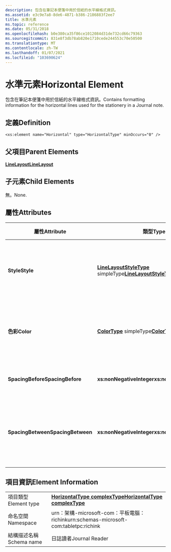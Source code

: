 ```yaml
---
description: 包含在筆記本便箋中用於信紙的水平線格式資訊。
ms.assetid: e3c9e7a8-8de6-4871-b386-2186883f2ee7
title: 水準元素
ms.topic: reference
ms.date: 05/31/2018
ms.openlocfilehash: b0e380ca35f86ce1012084d31de732cd66c79363
ms.sourcegitcommit: 831e8f3db78ab820e1710cede244553c70e50500
ms.translationtype: MT
ms.contentlocale: zh-TW
ms.lasthandoff: 01/07/2021
ms.locfileid: "103690624"
---
```

# <a name="horizontal-element"></a><span data-ttu-id="803c0-103">水準元素</span><span class="sxs-lookup"><span data-stu-id="803c0-103">Horizontal Element</span></span>

<span data-ttu-id="803c0-104">包含在筆記本便箋中用於信紙的水平線格式資訊。</span><span class="sxs-lookup"><span data-stu-id="803c0-104">Contains formatting information for the horizontal lines used for the stationery in a Journal note.</span></span>

## <a name="definition"></a><span data-ttu-id="803c0-105">定義</span><span class="sxs-lookup"><span data-stu-id="803c0-105">Definition</span></span>

``` syntax
<xs:element name="Horizontal" type="HorizontalType" minOccurs="0" />
```

## <a name="parent-elements"></a><span data-ttu-id="803c0-106">父項目</span><span class="sxs-lookup"><span data-stu-id="803c0-106">Parent Elements</span></span>

[<span data-ttu-id="803c0-107">**LineLayout**</span><span class="sxs-lookup"><span data-stu-id="803c0-107">**LineLayout**</span></span>](linelayout-element.md)

## <a name="child-elements"></a><span data-ttu-id="803c0-108">子元素</span><span class="sxs-lookup"><span data-stu-id="803c0-108">Child Elements</span></span>

<span data-ttu-id="803c0-109">無。</span><span class="sxs-lookup"><span data-stu-id="803c0-109">None.</span></span>

## <a name="attributes"></a><span data-ttu-id="803c0-110">屬性</span><span class="sxs-lookup"><span data-stu-id="803c0-110">Attributes</span></span>



<table>
<colgroup>
<col style="width: 20%" />
<col style="width: 20%" />
<col style="width: 20%" />
<col style="width: 20%" />
<col style="width: 20%" />
</colgroup>
<thead>
<tr class="header">
<th><span data-ttu-id="803c0-111">屬性</span><span class="sxs-lookup"><span data-stu-id="803c0-111">Attribute</span></span></th>
<th><span data-ttu-id="803c0-112">類型</span><span class="sxs-lookup"><span data-stu-id="803c0-112">Type</span></span></th>
<th><span data-ttu-id="803c0-113">必要</span><span class="sxs-lookup"><span data-stu-id="803c0-113">Required</span></span></th>
<th><span data-ttu-id="803c0-114">描述</span><span class="sxs-lookup"><span data-stu-id="803c0-114">Description</span></span></th>
<th><span data-ttu-id="803c0-115">可能的值</span><span class="sxs-lookup"><span data-stu-id="803c0-115">Possible Values</span></span></th>
</tr>
</thead>
<tbody>
<tr class="odd">
<td><span data-ttu-id="803c0-116"><strong>Style</strong></span><span class="sxs-lookup"><span data-stu-id="803c0-116"><strong>Style</strong></span></span></td>
<td><span data-ttu-id="803c0-117"><a href="linelayoutstyletype-simple-type.md"><strong>LineLayoutStyleType</strong></a> simpleType</span><span class="sxs-lookup"><span data-stu-id="803c0-117"><a href="linelayoutstyletype-simple-type.md"><strong>LineLayoutStyleType</strong></a> simpleType</span></span></td>
<td><span data-ttu-id="803c0-118">必要</span><span class="sxs-lookup"><span data-stu-id="803c0-118">Required</span></span></td>
<td><span data-ttu-id="803c0-119">指定要繪製的線條類型。</span><span class="sxs-lookup"><span data-stu-id="803c0-119">Specifies the type of line to be drawn.</span></span></td>
<td><ul>
<li><span data-ttu-id="803c0-120">無</span><span class="sxs-lookup"><span data-stu-id="803c0-120">None</span></span></li>
<li><span data-ttu-id="803c0-121">實線</span><span class="sxs-lookup"><span data-stu-id="803c0-121">Solid</span></span></li>
<li><span data-ttu-id="803c0-122">虛線</span><span class="sxs-lookup"><span data-stu-id="803c0-122">Dash</span></span></li>
<li><span data-ttu-id="803c0-123">點</span><span class="sxs-lookup"><span data-stu-id="803c0-123">Dot</span></span></li>
<li><span data-ttu-id="803c0-124">DashDot</span><span class="sxs-lookup"><span data-stu-id="803c0-124">DashDot</span></span></li>
<li><span data-ttu-id="803c0-125">DashDotDot</span><span class="sxs-lookup"><span data-stu-id="803c0-125">DashDotDot</span></span></li>
<li><span data-ttu-id="803c0-126">Double</span><span class="sxs-lookup"><span data-stu-id="803c0-126">Double</span></span></li>
</ul></td>
</tr>
<tr class="even">
<td><span data-ttu-id="803c0-127"><strong>色彩</strong></span><span class="sxs-lookup"><span data-stu-id="803c0-127"><strong>Color</strong></span></span></td>
<td><span data-ttu-id="803c0-128"><a href="colortype-simple-type.md"><strong>ColorType</strong></a> simpleType</span><span class="sxs-lookup"><span data-stu-id="803c0-128"><a href="colortype-simple-type.md"><strong>ColorType</strong></a> simpleType</span></span></td>
<td><span data-ttu-id="803c0-129">選擇性</span><span class="sxs-lookup"><span data-stu-id="803c0-129">Optional</span></span></td>
<td><span data-ttu-id="803c0-130">元素的色彩。</span><span class="sxs-lookup"><span data-stu-id="803c0-130">Color of the element.</span></span></td>
<td><span data-ttu-id="803c0-131">十六進位的 RGB 值。</span><span class="sxs-lookup"><span data-stu-id="803c0-131">A hexadecimal RGB value.</span></span> <span data-ttu-id="803c0-132">符合下列正則運算式： # [0-9a-南非-Z] {6} 。</span><span class="sxs-lookup"><span data-stu-id="803c0-132">Matches the following regular expression: #[0-9a-zA-Z]{6}.</span></span> <span data-ttu-id="803c0-133">例如，#4a79B5。</span><span class="sxs-lookup"><span data-stu-id="803c0-133">For example, #4a79B5.</span></span><br/></td>
</tr>
<tr class="odd">
<td><span data-ttu-id="803c0-134"><strong>SpacingBefore</strong></span><span class="sxs-lookup"><span data-stu-id="803c0-134"><strong>SpacingBefore</strong></span></span></td>
<td><span data-ttu-id="803c0-135"><strong>xs:nonNegativeInteger</strong></span><span class="sxs-lookup"><span data-stu-id="803c0-135"><strong>xs:nonNegativeInteger</strong></span></span></td>
<td><span data-ttu-id="803c0-136">選擇性</span><span class="sxs-lookup"><span data-stu-id="803c0-136">Optional</span></span></td>
<td><span data-ttu-id="803c0-137">元素之前的間距。</span><span class="sxs-lookup"><span data-stu-id="803c0-137">Spacing before the element.</span></span></td>
<td><span data-ttu-id="803c0-138">任何非負整數。</span><span class="sxs-lookup"><span data-stu-id="803c0-138">Any non-negative integer.</span></span></td>
</tr>
<tr class="even">
<td><span data-ttu-id="803c0-139"><strong>SpacingBetween</strong></span><span class="sxs-lookup"><span data-stu-id="803c0-139"><strong>SpacingBetween</strong></span></span></td>
<td><span data-ttu-id="803c0-140"><strong>xs:nonNegativeInteger</strong></span><span class="sxs-lookup"><span data-stu-id="803c0-140"><strong>xs:nonNegativeInteger</strong></span></span></td>
<td><span data-ttu-id="803c0-141">選擇性</span><span class="sxs-lookup"><span data-stu-id="803c0-141">Optional</span></span></td>
<td><span data-ttu-id="803c0-142">此元素與周圍元素之間的間距。</span><span class="sxs-lookup"><span data-stu-id="803c0-142">Spacing between this element and surrounding elements.</span></span></td>
<td><span data-ttu-id="803c0-143">任何非負整數。</span><span class="sxs-lookup"><span data-stu-id="803c0-143">Any non-negative integer.</span></span></td>
</tr>
</tbody>
</table>



 

## <a name="element-information"></a><span data-ttu-id="803c0-144">項目資訊</span><span class="sxs-lookup"><span data-stu-id="803c0-144">Element Information</span></span>



|              |                                                                   |
|--------------|-------------------------------------------------------------------|
| <span data-ttu-id="803c0-145">項目類型</span><span class="sxs-lookup"><span data-stu-id="803c0-145">Element type</span></span> | [<span data-ttu-id="803c0-146">**HorizontalType complexType**</span><span class="sxs-lookup"><span data-stu-id="803c0-146">**HorizontalType complexType**</span></span>](horizontaltype-complex-type.md) |
| <span data-ttu-id="803c0-147">命名空間</span><span class="sxs-lookup"><span data-stu-id="803c0-147">Namespace</span></span>    | <span data-ttu-id="803c0-148">urn：架構-microsoft-com：平板電腦： richink</span><span class="sxs-lookup"><span data-stu-id="803c0-148">urn:schemas-microsoft-com:tabletpc:richink</span></span>                        |
| <span data-ttu-id="803c0-149">結構描述名稱</span><span class="sxs-lookup"><span data-stu-id="803c0-149">Schema name</span></span>  | <span data-ttu-id="803c0-150">日誌讀者</span><span class="sxs-lookup"><span data-stu-id="803c0-150">Journal Reader</span></span>                                                    |



 

 

 




